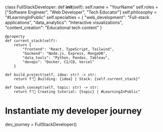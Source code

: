 class FullStackDeveloper:
    def __init__(self):
        self.name = "YourName"
        self.roles = ["Software Engineer", "Web Developer", "Tech Educator"]
        self.philosophy = "#LearningInPublic"
        self.specialties = {
            "web_development": "Full-stack applications",
            "data_analytics": "Interactive visualizations", 
            "content_creation": "Educational tech content"
        }
        
    @property
    def current_stack(self):
        return {
            "frontend": "React, TypeScript, Tailwind",
            "backend": "Node.js, Express, MongoDB",
            "data_tools": "Python, Pandas, Tableau",
            "devops": "Docker, CI/CD, Vercel"
        }
    
    def build_project(self, idea: str) -> str:
        return f"🚀 Building: {idea} | Stack: {self.current_stack}"
    
    def teach_concept(self, topic: str) -> str:
        return f"🎥 Creating tutorial: {topic} | #LearningInPublic"

# Instantiate my developer journey
dev_journey = FullStackDeveloper()
